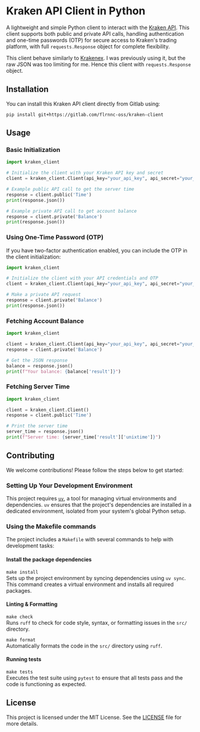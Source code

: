 # Kraken API Client in Python

A lightweight and simple Python client to interact with the [Kraken API](https://www.kraken.com/features/api). This client supports both public and private API calls, handling authentication and one-time passwords (OTP) for secure access to Kraken's trading platform, with full `requests.Response` object for complete flexibility.

This client behave similarly to [Krakenex](https://pypi.org/project/krakenex/). I was previously using it, but the raw JSON was too limiting for me. Hence this client with `requests.Response` object.

## Installation

You can install this Kraken API client directly from Gitlab using:

`pip install git+https://gitlab.com/flrnnc-oss/kraken-client`


## Usage

### Basic Initialization

```python
import kraken_client

# Initialize the client with your Kraken API key and secret
client = kraken_client.Client(api_key="your_api_key", api_secret="your_api_secret")

# Example public API call to get the server time
response = client.public('Time')
print(response.json())

# Example private API call to get account balance
response = client.private('Balance')
print(response.json())
```

### Using One-Time Password (OTP)

If you have two-factor authentication enabled, you can include the OTP in the client initialization:

```python
import kraken_client

# Initialize the client with your API credentials and OTP
client = kraken_client.Client(api_key="your_api_key", api_secret="your_api_secret", otp="your_otp")

# Make a private API request
response = client.private('Balance')
print(response.json())
```

### Fetching Account Balance

```python
import kraken_client

client = kraken_client.Client(api_key="your_api_key", api_secret="your_api_secret")
response = client.private('Balance')

# Get the JSON response
balance = response.json()
print(f"Your balance: {balance['result']}")
```

### Fetching Server Time

```python
import kraken_client

client = kraken_client.Client()
response = client.public('Time')

# Print the server time
server_time = response.json()
print(f"Server time: {server_time['result']['unixtime']}")
```

## Contributing

We welcome contributions! Please follow the steps below to get started:

### Setting Up Your Development Environment

This project requires [`uv`](https://github.com/universalv/uv), a tool for managing virtual environments and dependencies. `uv` ensures that the project's dependencies are installed in a dedicated environment, isolated from your system's global Python setup.

### Using the Makefile commands

The project includes a `Makefile` with several commands to help with development tasks:

#### Install the package dependencies
`make install`  
Sets up the project environment by syncing dependencies using `uv sync`. This command creates a virtual environment and installs all required packages.

#### Linting & Formatting
`make check`  
Runs `ruff` to check for code style, syntax, or formatting issues in the `src/` directory.

`make format`  
Automatically formats the code in the `src/` directory using `ruff`.

#### Running tests
`make tests`  
Executes the test suite using `pytest` to ensure that all tests pass and the code is functioning as expected.

## License

This project is licensed under the MIT License. See the [LICENSE](LICENSE.txt) file for more details.
